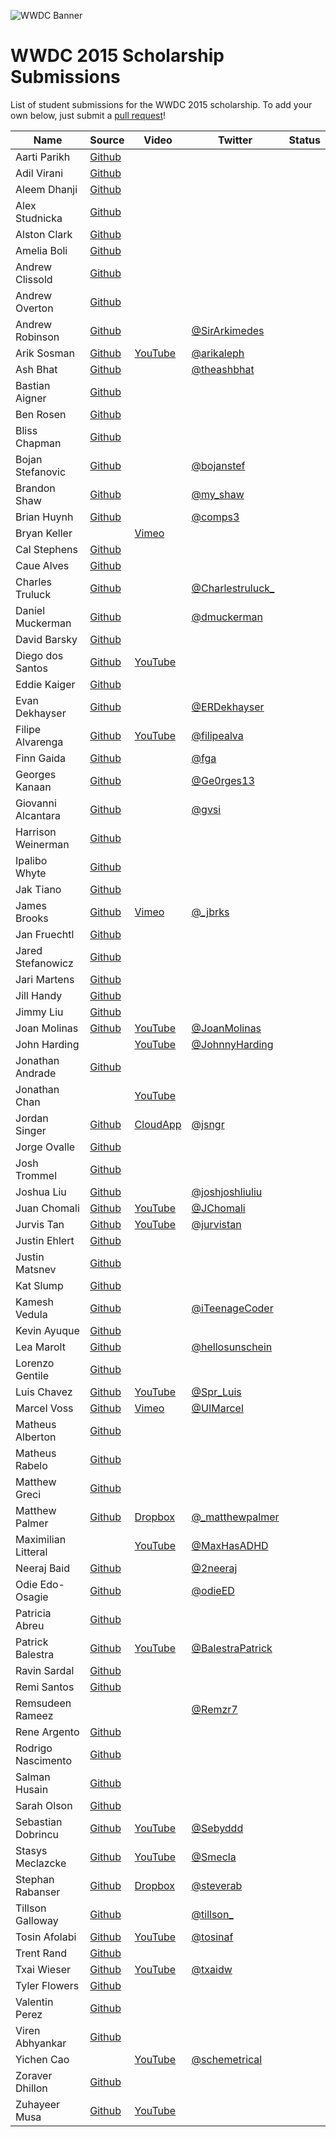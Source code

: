 ![WWDC Banner](https://devimages.apple.com.edgekey.net/wwdc/images/wwdc15-hero_2x.png)
# WWDC 2015 Scholarship Submissions

List of student submissions for the WWDC 2015 scholarship.
To add your own below, just submit a [pull request](https://github.com/wwdc/2015/pulls)!

<!--https://www.alphabetize.org-->
<!-- Insert your name below in alphabetical order. -->
<!-- Watch out for columns, you must have 6 pipes or else the gh-pages won't like it. -->
| Name | Source | Video | Twitter | Status |
| ---- | ------ | ----- | ------  | ------ |
| Aarti Parikh | [Github](https://github.com/aarti/wwdc-scholarship-app ) | | | |
| Adil Virani | [Github](https://github.com/AdilVirani/WWDC-2015) | | | |
| Aleem Dhanji | [Github](https://github.com/adhanji/AleemDhanji) | | | |
| Alex Studnicka | [Github](https://github.com/alex-alex/WWDC-2015-Scholarship) | | | |
| Alston Clark | [Github](https://github.com/Acespace/WWDC15) | | | |
| Amelia Boli | [Github](https://github.com/AmeliaBoli/AmeliaBoli) | | | |
| Andrew Clissold | [Github](https://github.com/aclissold/wwdc-scholarship) | | | |
| Andrew Overton | [Github](https://github.com/andrewoverton/WWDC-Scholarship-App) | | | |
| Andrew Robinson | [Github](https://github.com/SirArkimedes/WWDC-2015) | | [@SirArkimedes](https://twitter.com/SirArkimedes) | |
| Arik Sosman | [Github](https://github.com/arik-so/WWDC-2015-Application) | [YouTube](https://www.youtube.com/watch?v=paRnOg6_t6k) | [@arikaleph](https://twitter.com/arikaleph) | |
| Ash Bhat | [Github](https://github.com/ashbhat/wwdc-2015) | | [@theashbhat](https://twitter.com/theashbhat) | |
| Bastian Aigner | [Github](https://github.com/bastiaigner/WWDC15) | | | |
| Ben Rosen | [Github](https://github.com/benrosen78/2015-WWDC-Scholarship-app) | | | |
| Bliss Chapman | [Github](https://github.com/Togira/WWDC2015-Student-Application) | | | |
| Bojan Stefanovic | [Github](https://github.com/bojanstef/WWDC15-Scholarship-Application) | | [@bojanstef](https://twitter.com/bojanstef) | |
| Brandon Shaw | [Github](https://github.com/unobrandon/WWDC15-Brandon) | | [@my_shaw](https://twitter.com/my_shaw) | |
| Brian Huynh | [Github](https://github.com/tvnerd/Brian-Huynh) | | [@comps3](https://twitter.com/comps3) | |
| Bryan Keller | | [Vimeo](https://vimeo.com/126077764) | | |
| Cal Stephens | [Github](https://github.com/Calda/About-Cal) | | | |
| Caue Alves | [Github](https://github.com/CaueAlvesSilva/Caue-Alves---WWDC15) | | | |
| Charles Truluck | [Github](https://github.com/charlestruluck/WWDC-2015) | | [@Charlestruluck\_](https://twitter.com/CharlesTruluck_) | |
| Daniel Muckerman | [Github](https://github.com/DMuckerman/wwdc2015) | | [@dmuckerman](https://twitter.com/dmuckerman) | |
| David Barsky | [Github](https://github.com/davidbarsky/DavidBarskyWWDC) | | | |
| Diego dos Santos | [Github](https://github.com/diegodossantos95) | [YouTube](https://www.youtube.com/watch?v=svdHeZCTXNo)| | |
| Eddie Kaiger | [Github](https://github.com/eddiekaiger/PortfolioApp) | | | |
| Evan Dekhayser | [Github](https://github.com/edekhayser/WWDC-2015-Scholarship) | |[@ERDekhayser](https://twitter.com/ERDekhayser) | |
| Filipe Alvarenga | [Github](https://github.com/filipealva/WWDC15-Scholarship) | [YouTube](https://youtu.be/9UalIxQE5Cw)| [@filipealva](http://twitter.com/filipealva)| |
| Finn Gaida | [Github](https://github.com/finngaida/wwdc) | | [@fga](https://twitter.com/fga) | |
| Georges Kanaan | [Github](https://github.com/Ge0rges/WWDC-2015-Scholarship) | | [@Ge0rges13](https://twitter.com/Ge0rges13) | |
| Giovanni Alcantara | [Github](https://github.com/gvsi/WWDC-2015) | | [@gvsi](https://twitter.com/gvsi) | |
| Harrison Weinerman | [Github](https://github.com/harrisonw1/Harrison-Weinerman-WWDC-2015-Scholarship-App) | | | |
| Ipalibo Whyte | [Github](https://github.com/IpaliboWhyte/WWDC-2015) | | | |
| Jak Tiano | [Github](https://github.com/Jakintosh/WWDC-2015-Application) | | | |
| James Brooks | [Github](https://github.com/brks/wwdc) | [Vimeo](https://vimeo.com/126175507) | [@_jbrks](https://twitter.com/_jbrks) | |
| Jan Fruechtl | [Github](https://github.com/coolcut/WWDC-Scholarship-2015) | | | |
| Jared Stefanowicz | [Github](https://github.com/BigxMac/WWDC-2015) | | | |
| Jari Martens | [Github](https://github.com/jarimartens10/wwdc-2015) | | | |
| Jill Handy | [Github](https://github.com/Jaemu/jill-handy) | | | |
| Jimmy Liu | [Github](https://github.com/lele0108/WWDC_2015) | | | |
| Joan Molinas | [Github](https://github.com/ulidev/WWDC2015) | [YouTube](https://www.youtube.com/watch?v=OU44fRY2PYs) | [@JoanMolinas](https://twitter.com/joanmolinas) | |
| John Harding | | [YouTube](https://www.youtube.com/watch?v=c63fmWDcn08) | [@JohnnyHarding](https://twitter.com/JohnnyHarding) | 
| Jonathan Andrade | [Github](https://github.com/jcandrade/WWDC2015) | | | |
| Jonathan Chan | | [YouTube](https://youtu.be/dgaVsig4dKs) | | |
| Jordan Singer | [Github](https://github.com/jordansinger/WWDC-15) | [CloudApp](https://cl.ly/am7C) | [@jsngr](https://twitter.com/jsngr) | |
| Jorge Ovalle | [Github](https://github.com/lojals/JorgeOvalleWWDC) | | | |
| Josh Trommel | [Github](https://github.com/probablyjosh/JoshTrommel) | | | |
| Joshua Liu | [Github](https://github.com/joshliu/WWDC-2015) | | [@joshjoshliuliu](https://twitter.com/joshjoshliuliu) | |
| Juan Chomali | [Github](https://github.com/jchomali/WWDC15App) | [YouTube](https://www.youtube.com/watch?v=7WFw3axl8lM) | [@JChomali](https://twitter.com/jchomali) | |
| Jurvis Tan | [Github](https://github.com/jurvis/wwdc-2015) | [YouTube](https://youtu.be/t19pO05jzSQ) | [@jurvistan](https://twitter.com/jurvistan) | |
| Justin Ehlert | [Github](https://github.com/jtehlert/WWDC) | | | |
| Justin Matsnev | [Github](https://github.com/Jmats17/WWDC15-App) | | | |
| Kat Slump | [Github](https://github.com/katslump/WWDC2015) | | | |
| Kamesh Vedula | [Github](https://github.com/kvedula/WWDC2015) | | [@iTeenageCoder](https://twitter.com/iTeenageCoder) | |
| Kevin Ayuque | [Github](https://github.com/KevinAyuque/WWDC-2015-Scholarship) | | | |
| Lea Marolt | [Github](https://github.com/leamars/WWDC2015) | | [@hellosunschein](https://twitter.com/hellosunschein) | |
| Lorenzo Gentile | [Github](https://github.com/Lorenzo45/WWDC2015) | | | |
| Luis Chavez | [Github](https://github.com/Spr-Luis/WWDC-Scholarship-Application-2015) |[YouTube](https://youtu.be/UexdNvhXEW8)| [@Spr_Luis](https://twitter.com/spr_luis) | |
| Marcel Voss | [Github](https://github.com/marcelvoss/WWDC15-Scholarship) |[Vimeo](https://vimeo.com/126154527)  | [@UIMarcel](https://twitter.com/uimarcel) | |
| Matheus Alberton | [Github](https://github.com/matheusfrozzi/wwdcprofile) | | | |
| Matheus Rabelo | [Github](https://github.com/omatheusr/MatheusRabelo) | | | |
| Matthew Greci | [Github](https://github.com/mgreci/MatthewGreci) | | | |
| Matthew Palmer | [Github](https://github.com/matthewpalmer/WWDC-15) | [Dropbox](https://www.dropbox.com/s/7mhn66qp57dsyxc/wwdc-15-demo.mov?dl=0) | [@_matthewpalmer](https://twitter.com/_matthewpalmer) | |
| Maximilian Litteral | | [YouTube](https://www.youtube.com/watch?v=Z4lGNU_uoe4&spfreload=10) | [@MaxHasADHD](https://twitter.com/maxhasadhd) | |
| Neeraj Baid | [Github](https://github.com/neerajbaid/WWDC2015) | | [@2neeraj](https://twitter.com/2neeraj) | |
| Odie Edo-Osagie | [Github](https://github.com/oduwa/WWDC2015-Scholarship-App) | | [@odieED](https://twitter.com/odieED) | |
| Patricia Abreu | [Github](https://github.com/PatriciaAbreu/WWDC/tree/master/WWDCPatriciaAbreu) | | | |
| Patrick Balestra | [Github](https://github.com/BalestraPatrick/WWDC-2015-Scholarship) | [YouTube](https://youtu.be/4I3MBT2QXHw) | [@BalestraPatrick](https://twitter.com/BalestraPatrick) | |
| Ravin Sardal | [Github](https://github.com/randomite/ss-wwdc) | | | |
| Remi Santos | [Github](https://github.com/Kemcake/WWDC2015) | | | |
| Remsudeen Rameez | | | [@Remzr7](https://twitter.com/remzr7) | |
| Rene Argento | [Github](https://github.com/reneargento/wwdc-2015-scholarship-application) | | | |
| Rodrigo Nascimento | [Github](https://github.com/rodrigok/wwwdc-2015-scholarship-rodrigo-nascimento) | | | |
| Salman Husain | [Github](https://github.com/shusain93/WWDC2015) | | | |
| Sarah Olson | [Github](https://github.com/saraheolson/SarahOlson) | | | |
| Sebastian Dobrincu | [Github](https://github.com/sebyddd/WWDC2015-Submission) | [YouTube](https://www.youtube.com/watch?v=8FIxP19dM1Q) | [@Sebyddd](https://twitter.com/Sebyddd) | |
| Stasys Meclazcke | [Github](https://github.com/aeip/2015-WWDC-Scholarship-App) | [YouTube](https://www.youtube.com/watch?v=Q05r7ALxmZY) | [@Smecla](https://twitter.com/Smecla) | |
| Stephan Rabanser | [Github](https://github.com/steverab/WWDC-2015) | [Dropbox](https://dl.dropboxusercontent.com/u/14601827/WWDC-2015-Scholarship.mp4) | [@steverab](https://twitter.com/steverab) | |
| Tillson Galloway | [Github](https://github.com/tillson/wwdc-2015) | | [@tillson\_](https://twitter.com/tillson_) | |
| Tosin Afolabi | [Github](https://github.com/TosinAF/WWDC-2015) | [YouTube](https://www.youtube.com/watch?v=Mo172Xj923M) | [@tosinaf](https://twitter.com/tosinaf) | |
| Trent Rand | [Github](https://github.com/trentrand/Apple-WWDC-2015-Application) | | | |
| Txai Wieser | [Github](https://github.com/txaidw/WWDC15-Txai-Wieser) | [YouTube](https://www.youtube.com/watch?v=s-ZKPdDrEow) | [@txaidw](https://twitter.com/txaidw) | |
| Tyler Flowers | [Github](https://github.com/Tdflowers/WWDC2015) | | | |
| Valentin Perez | [Github](https://github.com/valentin7/wwdc2015app) | | | |
| Viren Abhyankar | [Github](https://github.com/virena/Viren-Abhyankar) | | | |
| Yichen Cao | | [YouTube](https://www.youtube.com/watch?v=e88hbvMZzN8) | [@schemetrical](https://twitter.com/Schemetrical) | |
| Zoraver Dhillon | [Github](https://github.com/teghzoraver/Zoraver-Dhillon-WWDC-2015) | | | |
| Zuhayeer Musa | [Github](https://github.com/zuhaz3/WWDC15) | [YouTube](https://www.youtube.com/watch?v=I5WMFgD0YvM) | | |
<!-- Don't remove the newline -->

